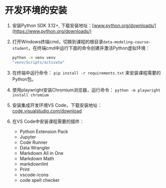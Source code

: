 # 开发环境的安装

1. 安装Python SDK 3.12+, 下载安装地址：[www.python.org/downloads/](https://www.python.org/downloads/)
2. 打开Windows终端cmd，切换到课程的根目录`data-modeling-course-student`，在终端cmd中运行下面的命令创建并激活Python虚拟环境：

   ```bash
   python -m venv venv
   "venv/Scripts/activate"
   ```

3. 在终端中运行命令： `pip install -r requirements.txt` 来安装课程需要的Python包。
4. 使用playwright安装Chromium浏览器，运行命令： `python -m playwright install chromium`
5. 安装集成开发环境VS Code，下载安装地址：[code.visualstudio.com/download](https://code.visualstudio.com/download)
6. 在VS Code中安装课程需要的插件：

   - Python Extension Pack
   - Jupyter
   - Code Runner
   - Data Wrangler
   - Markdown All in One
   - Markdown Math
   - markdownlint
   - Print
   - vscode-icons
   - code spell checker